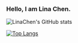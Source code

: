 ### Hello, I am Lina Chen.

![LinaChen's GitHub stats](https://github-readme-stats.vercel.app/api?username=LinaC404&count_private=true&show_icons=true&themegruvbox)

[![Top Langs](https://github-readme-stats.vercel.app/api/top-langs/?username=LinaC404&layout=compact&exclude_repo=GCP)](https://github.com/LinaC404)


